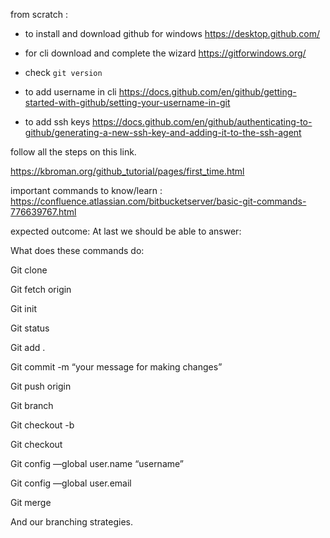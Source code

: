 from scratch :
 - to install and download github for windows  https://desktop.github.com/

 - for cli download and complete the wizard    https://gitforwindows.org/ 

 - check ``` git version ```

 - to add username in cli https://docs.github.com/en/github/getting-started-with-github/setting-your-username-in-git 

 - to add ssh keys https://docs.github.com/en/github/authenticating-to-github/generating-a-new-ssh-key-and-adding-it-to-the-ssh-agent   




follow all the steps on this link.

https://kbroman.org/github_tutorial/pages/first_time.html


important commands to know/learn : https://confluence.atlassian.com/bitbucketserver/basic-git-commands-776639767.html


expected outcome:
At last we should be able to answer:

What does these commands do:

Git clone

Git fetch origin

Git init

Git status

Git add .

Git commit -m “your message for making changes”

Git push origin

Git branch

Git checkout -b

Git checkout 

Git config —global user.name “username”

Git config —global user.email

Git merge <branchname>

And our branching strategies.
